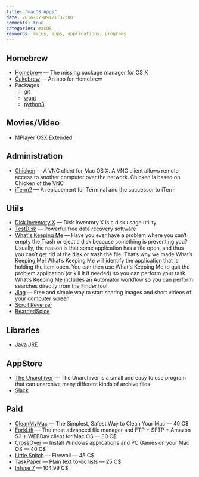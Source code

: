 ```yaml
---
title: "macOS Apps"
date: 2014-07-09T21:37:00
comments: true
categories: macOS
keywords: macos, apps, applications, programs
---
```


## Homebrew
* [Homebrew](http://brew.sh/) — The missing package manager for OS X
* [Cakebrew](https://www.cakebrew.com/) — An app for Homebrew
* Packages
	* [git](http://git-scm.com/)
	* [wget](https://www.gnu.org/software/wget/)
	* [python3](https://www.python.org/download/releases/3.0/)

## Movies/Video
* [MPlayer OSX Extended](http://mplayerosx.ch/)

## Administration
* [Chicken](http://chicken.sourceforge.net/) — A VNC client for Mac OS X. A VNC client allows remote access to another computer over the network. Chicken is based on Chicken of the VNC
* [iTerm2](http://www.iterm2.com/) — A replacement for Terminal and the successor to iTerm

## Utils
* [Disk Inventory X](http://www.derlien.com/) — Disk Inventory X is a disk usage utility
* [TestDisk](http://www.cgsecurity.org/wiki/TestDisk) — Powerful free data recovery software
* [What's Keeping Me](http://www.hamsoftengineering.com/products/wkm/wkm.html) — Have you ever have a problem where you can’t empty the Trash or eject a disk because something is preventing you? Usually, the reason is that some application has a file open, and thus you can’t get rid of the disk or trash the file. That’s why we made What’s Keeping Me! What’s Keeping Me will identify the application that is holding the item open. You can then use What's Keeping Me to quit the problem application (or kill it if needed) so you can perform your task. What’s Keeping Me includes an Automator workflow so you can perform searches directly from the Finder too!
* [Jing](http://www.techsmith.com/jing.html) — Free and simple way to start sharing images and short videos of your computer screen
* [Scroll Reverser](https://pilotmoon.com/scrollreverser/)
* [BeardedSpice](https://beardedspice.github.io/)

## Libraries
* [Java JRE](http://www.oracle.com/technetwork/java/javase/downloads/jre7-downloads-1880261.html)

## AppStore
* [The Unarchiver](https://apps.apple.com/app/the-unarchiver/id425424353?mt=12&ls=1) — The Unarchiver is a small and easy to use program that can unarchive many different kinds of archive files
* [Slack](https://apps.apple.com/app/slack/id803453959?ls=1&mt=12)

## Paid
* [CleanMyMac](http://macpaw.com/cleanmymac) — The Simplest, Safest Way to Clean Your Mac — 40 C$
* [ForkLift](http://www.binarynights.com/forklift/) — The most advanced file manager and FTP + SFTP + Amazon S3 + WEBDav client for Mac OS — 30 C$
* [CrossOver](http://www.codeweavers.com/products/) — Install Windows applications and PC Games on your Mac OS — 40 C$
* [Little Snitch](http://www.obdev.at/products/littlesnitch/index.html) — Firewall — 45 C$
* [TaskPaper](https://www.taskpaper.com/) — Plain text to-do lists — 25 C$
* [Infuse 7](https://apps.apple.com/app/id1136220934) — 104.99 C$
